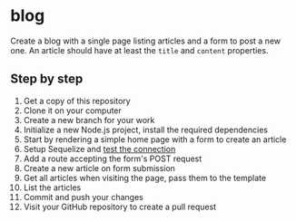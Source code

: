 # blog

Create a blog with a single page listing articles and a form to post a new one.
An article should have at least the `title` and `content` properties.

## Step by step

1. Get a copy of this repository
2. Clone it on your computer
3. Create a new branch for your work
4. Initialize a new Node.js project, install the required dependencies
5. Start by rendering a simple home page with a form to create an article
6. Setup Sequelize and [test the connection](http://docs.sequelizejs.com/manual/installation/getting-started.html#test-the-connection)
7. Add a route accepting the form's POST request
8. Create a new article on form submission
9. Get all articles when visiting the page, pass them to the template
10. List the articles
7. Commit and push your changes
8. Visit your GitHub repository to create a pull request
